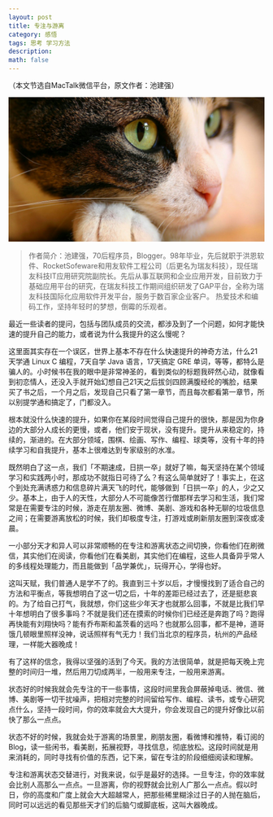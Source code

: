 ```yaml
---
layout: post
title: 专注与游离
category: 感悟
tags: 思考 学习方法
description: 
math: false
---
```

（本文节选自MacTalk微信平台，原文作者：池建强）

![Theme illustration](/res/img/concentration-cat.jpg)

>作者简介：池建强，70后程序员，Blogger。98年毕业，先后就职于洪恩软件、RocketSofeware和用友软件工程公司（后更名为瑞友科技），现任瑞友科技IT应用研究院副院长。先后从事互联网和企业应用开发，目前致力于基础应用平台的研究，在瑞友科技工作期间组织研发了GAP平台，全称为瑞友科技国际化应用软件开发平台，服务于数百家企业客户。 热爱技术和编码工作，坚持年轻时的梦想，倒霉的乐观者。

<!-- more -->

最近一些读者的提问，包括与团队成员的交流，都涉及到了一个问题，如何才能快速的提升自己的能力，或者说为什么我提升的这么慢呢？

这里面其实存在一个误区，世界上基本不存在什么快速提升的神奇方法，什么21天学通 Linux C 编程，7天自学 Java 语言，17天搞定 GRE 单词，等等，都特么是骗人的。小时候书在我的眼中是非常神圣的，看到类似的标题我砰然心动，就像看到初恋情人，还没入手就开始幻想自己21天之后拔剑四顾满腹经纶的嘴脸，结果买了书之后，一个月之后，发现自己只看了第一章节，而且每次都看第一章节，所以别提学通和搞定了，门都没入。

根本就没什么快速的提升，如果你在某段时间觉得自己提升的很快，那是因为你身边的大部分人成长的更慢，或者，他们安于现状，没有提升。提升从来稳定的，持续的，渐进的。在大部分领域，围棋、绘画、写作、编程、球类等，没有十年的持续学习和自我提升，基本上很难达到专家级别的水准。

既然明白了这一点，我们「不期速成，日拱一卒」就好了嘛，每天坚持在某个领域学习和实践两小时，那成功不就指日可待了么？有这么简单就好了！事实上，在这个到处充满诱惑力和信息碎片满天飞的时代，能够做到「日拱一卒」的人，少之又少。基本上，由于人的天性，大部分人不可能像苦行僧那样去学习和生活，我们常常是在需要专注的时候，游走在朋友圈、微博、美剧、游戏和各种无聊的垃圾信息之间；在需要游离放松的时候，我们却极度专注，打游戏或刷新朋友圈到深夜或凌晨。

一小部分天才和异人可以非常顺畅的在专注和游离状态之间切换，你看他们在刷微信，其实他们在阅读，你看他们在看美剧，其实他们在编程，这些人具备异乎常人的多线程处理能力，而且能做到「品学兼优」，玩得开心，学得也好。

这叫天赋，我们普通人是学不了的。我直到三十岁以后，才慢慢找到了适合自己的方法和平衡点，等我想明白了这一切之后，十年的差距已经过去了，还是挺悲哀的。为了给自己打气，我就想，你们这些少年天才也就那么回事，不就是比我们早十年想明白了很多事吗？不就是我们还在摸索的时候你们已经还是奔跑了吗？跑得再快能有刘翔快吗？能有乔布斯和盖茨看的远吗？也就那么回事，都不是神，道哥饿几顿眼里照样没神，说话照样有气无力！我们当北京的程序员，杭州的产品经理，一样能大器晚成！

有了这样的信念，我得以坚强的活到了今天。我的方法很简单，就是把每天晚上完整的时间归一堆，然后用刀切成两半，一般用来专注，一般用来游离。

状态好的时候我就会先专注的干一些事情，这段时间里我会屏蔽掉电话、微信、微博、美剧等一切干扰噪声，把相对完整的时间留给写作、编程、读书，或专心研究点什么，坚持一段时间，你的效率就会大大提升，你会发现自己的提升好像比以前快了那么一点点。

状态不好的时候，我就会处于游离的场景里，刷朋友圈，看微博和推特，看订阅的 Blog，读一些闲书，看美剧，拓展视野，寻找信息，彻底放松。这段时间就是用来消耗的，同时寻找有价值的东西，记下来，留在专注的阶段细细阅读和理解。

专注和游离状态交替进行，对我来说，似乎是最好的选择。一旦专注，你的效率就会比别人高那么一点点。一旦游离，你的视野就会比别人广那么一点点。假以时日，你的高度和广度上就会大大超越常人，把那些稀里糊涂过日子的人抛在脑后，同时可以远远的看见那些天才们的后脑勺或脚底板，这叫大器晚成。
